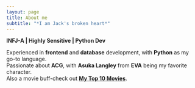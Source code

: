 ```yaml
---
layout: page
title: About me
subtitle: "*I am Jack's broken heart*"
---
```


**INFJ-A \| Highly Sensitive \| Python Dev**

Experienced in **frontend** and **database** development, with **Python** as my go-to language.  
Passionate about **ACG**, with **Asuka Langley** from **EVA** being my favorite character.  
Also a movie buff-check out [**My Top 10 Movies**](https://www.douban.com/doulist/149957537/).
